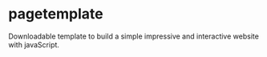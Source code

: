 # pagetemplate
Downloadable template to build a simple impressive and interactive website with javaScript.
